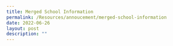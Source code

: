 ```yaml
---
title: Merged School Information
permalink: /Resources/annoucement/merged-school-information
date: 2022-06-26
layout: post
description: ""
---
```

